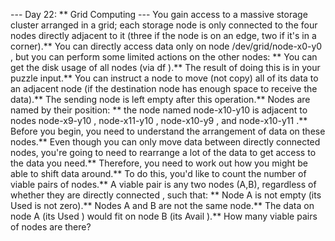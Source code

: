 --- Day 22: ** Grid Computing ---
You gain access to a massive storage cluster arranged in a grid; each storage node is only connected to the four nodes directly adjacent to it (three if the node is on an edge, two if it's in a corner).**
You can directly access data
only
on node
/dev/grid/node-x0-y0
, but you can perform some limited actions on the other nodes: **
You can get the disk usage of all nodes (via
df
).** The result of doing this is in your puzzle input.**
You can instruct a node to
move
(not copy)
all
of its data to an adjacent node (if the destination node has enough space to receive the data).** The sending node is left empty after this operation.**
Nodes are named by their position: ** the node named
node-x10-y10
is adjacent to nodes
node-x9-y10
,
node-x11-y10
,
node-x10-y9
, and
node-x10-y11
.**
Before you begin, you need to understand the arrangement of data on these nodes.** Even though you can only move data between directly connected nodes, you're going to need to rearrange a lot of the data to get access to the data you need.**  Therefore, you need to work out how you might be able to shift data around.**
To do this, you'd like to count the number of
viable pairs
of nodes.**  A viable pair is any two nodes (A,B),
regardless of whether they are directly connected
, such that: **
Node A is
not
empty (its
Used
is not zero).**
Nodes A and B are
not the same
node.**
The data on node A (its
Used
)
would fit
on node B (its
Avail
).**
How many viable pairs
of nodes are there?
